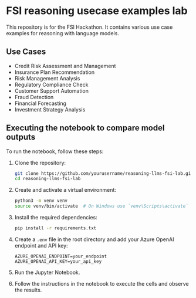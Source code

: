 # FSI reasoning usecase examples lab

This repository is for the FSI Hackathon. It contains various use case examples for reasoning with language models.

## Use Cases

- Credit Risk Assessment and Management
- Insurance Plan Recommendation
- Risk Management Analysis
- Regulatory Compliance Check
- Customer Support Automation
- Fraud Detection
- Financial Forecasting
- Investment Strategy Analysis

## Executing the notebook to compare model outputs

To run the notebook, follow these steps:

1. Clone the repository:
    ```sh
    git clone https://github.com/yourusername/reasoning-llms-fsi-lab.git
    cd reasoning-llms-fsi-lab
    ```

2. Create and activate a virtual environment:
    ```sh
    python3 -m venv venv
    source venv/bin/activate  # On Windows use `venv\Scripts\activate`
    ```

3. Install the required dependencies:
    ```sh
    pip install -r requirements.txt
    ```

4. Create a `.env` file in the root directory and add your Azure OpenAI endpoint and API key:
    ```plaintext
    AZURE_OPENAI_ENDPOINT=your_endpoint
    AZURE_OPENAI_API_KEY=your_api_key
    ```

5. Run the Jupyter Notebook.

6. Follow the instructions in the notebook to execute the cells and observe the results.
